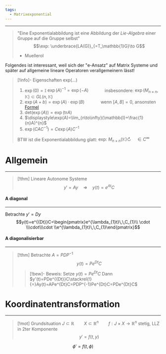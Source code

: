```yaml
---
tags:
  - Matrixexponential
---
```


---
>"Eine Exponentialabbildung ist eine Abbildung der *Lie-Algebra* einer Gruppe auf die Gruppe selbst"
>$$\exp: \underbrace{LA(G)}_{=T_\mathbb{1}G}\to G$$
>- Muellerol

Folgendes ist interessant, weil sich der "e-Ansatz" auf Matrix Systeme und später auf allgemeine lineare Operatoren verallgemeinern lässt!

>[!info]- Eigenschaften exp(...)
>1. $\exp(0)=\mathbb{I}$
>   $\exp(A)^{{-1}}=\exp(-A)$
>		$\qquad\quad$insbesondere: $\exp(M_{n\times n},\mathbb{K})\subset GL(n,\mathbb{K})$
>3. $\exp(A+b)=\exp(A)\cdot\exp(B)$
>		$\qquad\quad$wenn $[A,B]=0$, ansonsten [Formel](https://en.wikipedia.org/wiki/Baker%E2%80%93Campbell%E2%80%93Hausdorff_formula)
>4. $\text{det}(\exp(A))=\exp(\text{tr}A)$
>5. $\displaystyle\exp(A)=\lim_{n\to\infty}(\mathbb{I}+\frac{1}{n}A)^{n}$
>6. $\exp(CAC^{-1})=C\exp(A)C^{{-1}}$
>
>BTW ist die Exponentialabbildung glatt:
>$\text{exp: }M_{n\times n}(\mathbb{K})\circlearrowright\quad\in C^\infty$

# Allgemein
---
>[!thm] Lineare Autonome Systeme
>$$y'=Ay\quad \Rightarrow\quad y(t)=e^{At}C$$

#### A diagonal
---
Betrachte $y'=Dy$
$$y(t)=e^{{Dt}}C=\begin{pmatrix}e^{\lambda_{1}t}\,\,C_{1}\\ \cdot \\\cdot\\\cdot \\e^{\lambda_{1}t}\,\,C_{1}\end{pmatrix}$$
#### A diagonalisierbar
---
>[!thm] Betrachte $A=PDP^{{-1}}$
>$$y(t)=Pe^{{Dt}}C$$
>>[!bew]- Beweis:
>>Setze $y(t)=Pe^{{Dt}}C$
>>Dann $y'(t)=PDe^{{Dt}}C\stackrel{!}{=}Ay(t)=APe^{Dt}C=PDP^{-1}Pe^{Dt}C=PDe^{Dt}C$


# Koordinatentransformation
---
>[!mot] Grundsituation
>$J\subset \mathbb{R}\qquad X\subset \mathbb{R}^{n}\qquad f:J\times X\to \mathbb{R}^{n}\text{ stetig, LLZ in 2ter Komponente}$
>$$y'=f(t,y)$$

$$\phi'=f(t,\phi)$$

